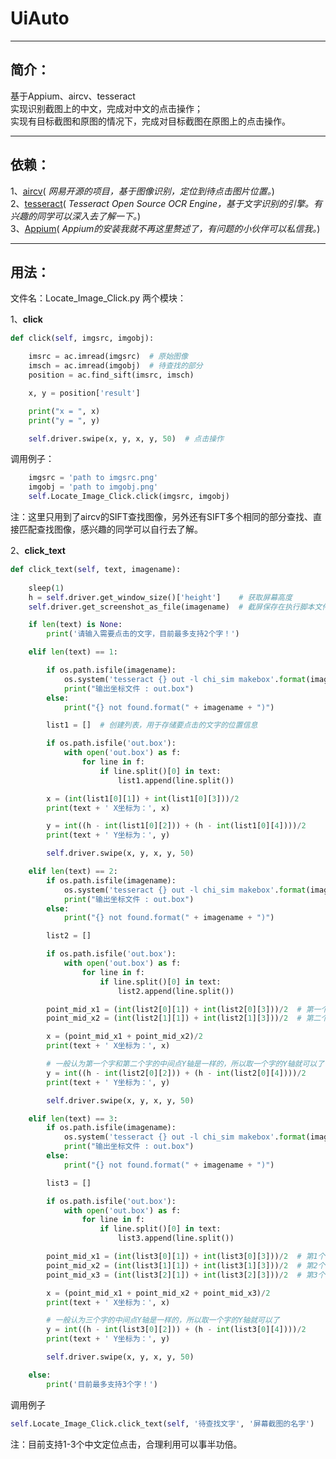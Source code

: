 # UiAuto 
***
## 简介：
基于Appium、aircv、tesseract  
实现识别截图上的中文，完成对中文的点击操作；  
实现有目标截图和原图的情况下，完成对目标截图在原图上的点击操作。
***
## 依赖：
1、[aircv](https://github.com/NetEaseGame/aircv)( *网易开源的项目，基于图像识别，定位到待点击图片位置。*)  
2、[tesseract](https://github.com/tesseract-ocr/tesseract)( *Tesseract Open Source OCR Engine，基于文字识别的引擎。有兴趣的同学可以深入去了解一下。*)  
3、[Appium](http://appium.io)( *Appium的安装我就不再这里赘述了，有问题的小伙伴可以私信我。*)  
***
## 用法：
文件名：Locate_Image_Click.py
两个模块：  

1、**click**  
```python
def click(self, imgsrc, imgobj):

    imsrc = ac.imread(imgsrc)  # 原始图像
    imsch = ac.imread(imgobj)  # 待查找的部分
    position = ac.find_sift(imsrc, imsch)

    x, y = position['result']

    print("x = ", x)
    print("y = ", y)

    self.driver.swipe(x, y, x, y, 50)  # 点击操作
```

调用例子：  
```python    
    imgsrc = 'path to imgsrc.png'
    imgobj = 'path to imgobj.png'
    self.Locate_Image_Click.click(imgsrc, imgobj)
```    

注：这里只用到了aircv的SIFT查找图像，另外还有SIFT多个相同的部分查找、直接匹配查找图像，感兴趣的同学可以自行去了解。

2、**click_text**  
```python
def click_text(self, text, imagename):
    
    sleep(1)
    h = self.driver.get_window_size()['height']    # 获取屏幕高度
    self.driver.get_screenshot_as_file(imagename)  # 截屏保存在执行脚本文件夹

    if len(text) is None:
        print('请输入需要点击的文字，目前最多支持2个字！')

    elif len(text) == 1:

        if os.path.isfile(imagename):
            os.system('tesseract {} out -l chi_sim makebox'.format(imagename))
            print("输出坐标文件 : out.box")
        else:
            print("{} not found.format(" + imagename + ")")

        list1 = []  # 创建列表，用于存储要点击的文字的位置信息

        if os.path.isfile('out.box'):
            with open('out.box') as f:
                for line in f:
                    if line.split()[0] in text:
                        list1.append(line.split())

        x = (int(list1[0][1]) + int(list1[0][3]))/2
        print(text + ' X坐标为：', x)

        y = int((h - int(list1[0][2])) + (h - int(list1[0][4])))/2
        print(text + ' Y坐标为：', y)

        self.driver.swipe(x, y, x, y, 50)

    elif len(text) == 2:
        if os.path.isfile(imagename):
            os.system('tesseract {} out -l chi_sim makebox'.format(imagename))
            print("输出坐标文件 : out.box")
        else:
            print("{} not found.format(" + imagename + ")")

        list2 = []

        if os.path.isfile('out.box'):
            with open('out.box') as f:
                for line in f:
                    if line.split()[0] in text:
                        list2.append(line.split())

        point_mid_x1 = (int(list2[0][1]) + int(list2[0][3]))/2  # 第一个字的X轴中间点
        point_mid_x2 = (int(list2[1][1]) + int(list2[1][3]))/2  # 第二个字的X轴中间点

        x = (point_mid_x1 + point_mid_x2)/2
        print(text + ' X坐标为：', x)

        # 一般认为第一个字和第二个字的中间点Y轴是一样的，所以取一个字的Y轴就可以了
        y = int((h - int(list2[0][2])) + (h - int(list2[0][4])))/2
        print(text + ' Y坐标为：', y)

        self.driver.swipe(x, y, x, y, 50)

    elif len(text) == 3:
        if os.path.isfile(imagename):
            os.system('tesseract {} out -l chi_sim makebox'.format(imagename))
            print("输出坐标文件 : out.box")
        else:
            print("{} not found.format(" + imagename + ")")

        list3 = []

        if os.path.isfile('out.box'):
            with open('out.box') as f:
                for line in f:
                    if line.split()[0] in text:
                        list3.append(line.split())

        point_mid_x1 = (int(list3[0][1]) + int(list3[0][3]))/2  # 第1个字的X轴中间点
        point_mid_x2 = (int(list3[1][1]) + int(list3[1][3]))/2  # 第2个字的X轴中间点
        point_mid_x3 = (int(list3[2][1]) + int(list3[2][3]))/2  # 第3个字的X轴中间点

        x = (point_mid_x1 + point_mid_x2 + point_mid_x3)/2
        print(text + ' X坐标为：', x)

        # 一般认为三个字的中间点Y轴是一样的，所以取一个字的Y轴就可以了
        y = int((h - int(list3[0][2])) + (h - int(list3[0][4])))/2
        print(text + ' Y坐标为：', y)

        self.driver.swipe(x, y, x, y, 50)

    else:
        print('目前最多支持3个字！')
```

调用例子

```python
self.Locate_Image_Click.click_text(self, '待查找文字', '屏幕截图的名字')

```
注：目前支持1-3个中文定位点击，合理利用可以事半功倍。
